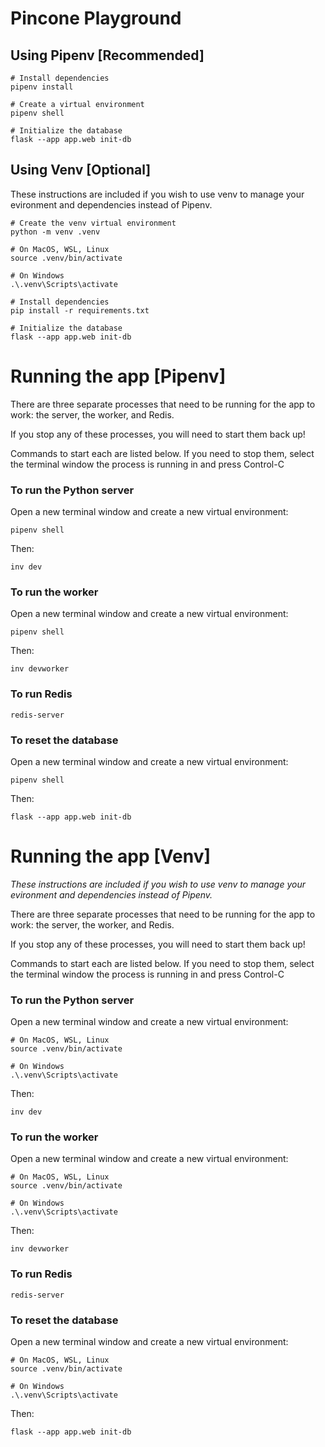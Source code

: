 # Pincone Playground 

## Using Pipenv [Recommended]

```
# Install dependencies
pipenv install

# Create a virtual environment
pipenv shell

# Initialize the database
flask --app app.web init-db

```

## Using Venv [Optional]

These instructions are included if you wish to use venv to manage your evironment and dependencies instead of Pipenv.

```
# Create the venv virtual environment
python -m venv .venv

# On MacOS, WSL, Linux
source .venv/bin/activate

# On Windows
.\.venv\Scripts\activate

# Install dependencies
pip install -r requirements.txt

# Initialize the database
flask --app app.web init-db
```

# Running the app [Pipenv]

There are three separate processes that need to be running for the app to work: the server, the worker, and Redis.

If you stop any of these processes, you will need to start them back up!

Commands to start each are listed below. If you need to stop them, select the terminal window the process is running in and press Control-C

### To run the Python server

Open a new terminal window and create a new virtual environment:

```
pipenv shell
```

Then:

```
inv dev
```

### To run the worker

Open a new terminal window and create a new virtual environment:

```
pipenv shell
```

Then:

```
inv devworker
```

### To run Redis

```
redis-server
```

### To reset the database

Open a new terminal window and create a new virtual environment:

```
pipenv shell
```

Then:

```
flask --app app.web init-db
```

# Running the app [Venv]

_These instructions are included if you wish to use venv to manage your evironment and dependencies instead of Pipenv._

There are three separate processes that need to be running for the app to work: the server, the worker, and Redis.

If you stop any of these processes, you will need to start them back up!

Commands to start each are listed below. If you need to stop them, select the terminal window the process is running in and press Control-C

### To run the Python server

Open a new terminal window and create a new virtual environment:

```
# On MacOS, WSL, Linux
source .venv/bin/activate

# On Windows
.\.venv\Scripts\activate
```

Then:

```
inv dev
```

### To run the worker

Open a new terminal window and create a new virtual environment:

```
# On MacOS, WSL, Linux
source .venv/bin/activate

# On Windows
.\.venv\Scripts\activate
```

Then:

```
inv devworker
```

### To run Redis

```
redis-server
```

### To reset the database

Open a new terminal window and create a new virtual environment:

```
# On MacOS, WSL, Linux
source .venv/bin/activate

# On Windows
.\.venv\Scripts\activate
```

Then:

```
flask --app app.web init-db
```
